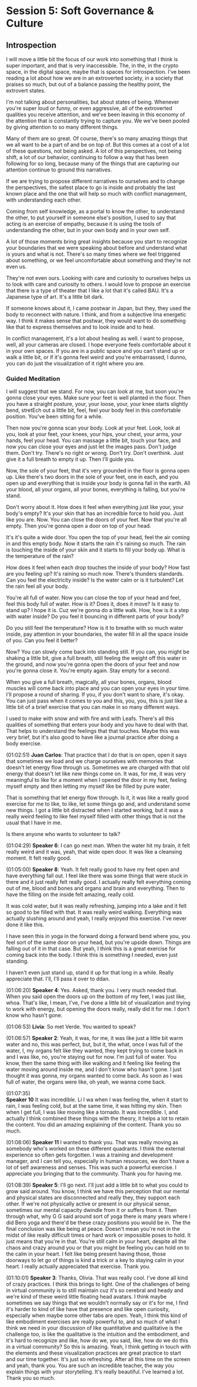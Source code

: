 # Session 5: Soft Governance & Culture

## Introspection

I will move a little bit the focus of our work into something that I think is super important, and that is very inaccessible. The, in the, in the crypto space, in the digital space, maybe that is spaces for introspection. I've been reading a lot about how we are in an extroverted society, in a society that praises so much, but out of a balance passing the healthy point, the extrovert states. 

I'm not talking about personalities, but about states of being. Whenever you're super loud or funny, or even aggressive, all of the extroverted qualities you receive attention, and we've been leaving in this economy of the attention that is constantly trying to capture you. We we've been pooled by giving attention to so many different things.  

Many of them are so great. Of course, there's so many amazing things that we all want to be a part of and be on top of. But this comes at a cost of a lot of these questions, not being asked. A lot of this perspectives, not being shift, a lot of our behavior, continuing to follow a way that has been following for so long, because many of the things that are capturing our attention continue to ground this narratives. 

If we are trying to propose different narratives to ourselves and to change the perspectives, the safest place to go is inside and probably the last known place and the one that will help so much with conflict management, with understanding each other. 

Coming from self knowledge, as a portal to know the other, to understand the other, to put yourself in someone else's position, I used to say that acting is an exercise of empathy, because it is using the tools of understanding the other, but in your own body and in your own self.  

A lot of those moments bring great insights because you start to recognize your boundaries that we were speaking about before and understand what is yours and what is not. There's so many times where we feel triggered about something, or we feel uncomfortable about something and they're not even us. 

They're not even ours. Looking with care and curiosity to ourselves helps us to look with care and curiosity to others. I would love to propose an exercise that there is a type of theater that I like a lot that it's called BAU. It's a Japanese type of art. It's a little bit dark. 

If someone knows about it, I came postwar in Japan, but they, they used the body to reconnect with nature. I think, and from a subjective Ima energetic way. I think it makes sense that postwar, they would want to do something like that to express themselves and to look inside and to heal. 

In conflict management, it's a lot about healing as well. I want to propose, well, all your cameras are closed. I hope everyone feels comfortable about it in your own spaces. If you are in a public space and you can't stand up or walk a little bit, or if it's gonna feel weird and you're embarrassed, I dunno, you can do just the visualization of it right where you are.  

### Guided Meditation

I will suggest that we stand. For now, you can look at me, but soon you're gonna close your eyes. Make sure your feet is well planted in the floor. Then you have a straight posture, your, your loose, your, your knee starts slightly bend, stretEch out a little bit, feel, feel your body feel in this comfortable position. You've been sitting for a while. 

Then now you're gonna scan your body. Look at your feet. Look, look at you, look at your feet, your knees, your hips, your chest, your arms, your hands, feel your head. You can massage a little bit, touch your face, and now you can close your eyes and just let the images pass. Don't judge them. Don't try. There's no right or wrong. Don't try. Don't overthink. Just give it a full breath to empty it up. Then I'll guide you.  

Now, the sole of your feet, that it's very grounded in the floor is gonna open up. Like there's two doors in the sole of your feet, one in each, and you open up and everything that is inside your body is gonna fall in the earth. All your blood, all your organs, all your bones, everything is falling, but you're stand. 

Don't worry about it. How does it feel when everything just like your, your body's empty? It's your skin that has an incredible force to hold you. Just like you are. Now. You can close the doors of your feet. Now that you're all empty. Then you're gonna open a door on top of your head.  

It's it's quite a wide door. You open the top of your head, feel the air coming in and this empty body. Now it starts the rain it's raining so much. The rain is touching the inside of your skin and it starts to fill your body up. What is the temperature of the rain? 

How does it feel when each drop touches the inside of your body? How fast are you feeling up? It's raining so much now. There's thunders standards. Can you feel the electricity inside? Is the water calm or is it turbulent? Let the rain feel all your body.  

You're all full of water. Now you can close the top of your head and feel, feel this body full of water. How is it? Does it, does it move? Is it easy to stand up? I hope it is. Cuz we're gonna do a little walk. How, how is it a step with water inside? Do you feel it bouncing in different parts of your body? 

Do you still feel the temperature? How is it to breathe with so much water inside, pay attention in your boundaries, the water fill in all the space inside of you. Can you feel it better?  

Now? You can slowly come back into standing still. If you can, you might be shaking a little bit, give a full breath, still feeling the weight off this water in the ground, and now you're gonna open the doors of your feet and now you're gonna close it. You're empty again. Stay empty for a second. 

When you give a full breath, magically, all your bones, organs, blood muscles will come back into place and you can open your eyes in your time. I'll propose a round of sharing. If you, if you don't want to share, it's okay. You can just pass when it comes to you and this, you, you, this is just like a little bit of a brief exercise that you can make in so many different ways. 

I used to make with snow and with fire and with Leafs. There's all this qualities of something that enters your body and you have to deal with that. That helps to understand the feelings that that touches. Maybe this was very brief, but it's also good to have like a journal practice after doing a body exercise.

(01:02:51)
**Juan Carlos**:    That practice that I do that is on open, open it says that sometimes we load and we charge ourselves with memories that doesn't let energy flow through us. Sometimes we are charged with that old energy that doesn't let like new things come on. It was, for me, it was very meaningful to like for a moment when I opened the door in my feet, feeling myself empty and then letting my myself like be filled by pure water. 

That is something that let energy flow through. Is it, it was like a really good exercise for me to like, to like, let some things go and, and understand some new things. I got a little bit distracted when I started working, but it was a really weird feeling to like feel myself filled with other things that is not the usual that I have in me. 

Is there anyone who wants to volunteer to talk?  

(01:04:29)
**Speaker 6**:    I can go next man. When the water hit my brain, it felt really weird and it was, yeah, that wide open door. It was like a cleansing moment. It felt really good. 

(01:05:00)
**Speaker 8**:    Yeah. It felt really good to have my feet open and have everything fall out. I feel like there was some things that were stuck in there and it just really felt really good. I actually really felt everything coming out of me, blood and bones and organs and brain and everything. Then to have the filling on the inside felt amazing, really cold. 

It was cold water, but it was really refreshing, jumping into a lake and it felt so good to be filled with that. It was really weird walking. Everything was actually slushing around and yeah, I really enjoyed this exercise. I've never done it like this. 

I have seen this in yoga in the forward doing a forward bend where you, you feel sort of the same door on your head, but you're upside down. Things are falling out of it in that case. But yeah, I think this is a great exercise for coming back into the body. I think this is something I needed, even just standing. 

I haven't even just stand up, stand it up for that long in a while. Really appreciate that. I'll, I'll pass it over to ddan.  

(01:06:20)
**Speaker 4**:    Yes. Asked, thank you. I very much needed that. When you said open the doors up on the bottom of my feet, I was just like, whoa. That's like, I mean, I've, I've done a little bit of visualization and trying to work with energy, but opening the doors really, really did it for me. I don't know who hasn't gone.  

(01:06:53)
**Livia**:    So met Verde. You wanted to speak?  

(01:06:57)
**Speaker 2**:    Yeah, it was, for me, it was like just a little bit warm water and no, this was perfect, but, but it, the what, once I was full of the water, I, my organs felt like they wanted, they kept trying to come back in and I was like, no, you're staying out for now. I'm just full of water. You know, then the same thing with like walking and it feeling like feeling the water moving around inside me, and I don't know who hasn't gone. I just thought it was gonna, my organs wanted to come back. As soon as I was full of water, the organs were like, oh yeah, we wanna come back.  

(01:07:35)    
**Speaker 10**    It was incredible. Li I wa when I was feeling the, when it start to rain, I was feeling cold, but at the same time, it was hitting my skin. Then when I get full, I was like moving like a tornado. It was incredible. I, and actually I think combined these things with the theory, it helps a lot to retain the content. You did an amazing explaining of the content. Thank you so much.  

(01:08:06)
**Speaker 11**    I wanted to thank you. That was really moving as somebody who's worked on these different quadrants. I think the external experience so often gets forgotten. I was a training and development manager, and I can tell you, especially in human resources, we don't have a lot of self awareness and senses. This was such a powerful exercise. I appreciate you bringing that to the community. Thank you for having me.  

(01:08:39)
**Speaker 5**:    I'll go next. I'll just add a little bit to what you could to grow said around. You know, I think we have this perception that our mental and physical states are disconnected and really they, they support each other. If we're not physically active or present in our physical sense, sometimes our mental capacity dwindle from it or suffers from it. Then through what, why G G said around sort of yoga there is many years where I did Bero yoga and there'd be these crazy positions you would be in. The the final conclusion was like being at peace. Doesn't mean you're not in the midst of like really difficult times or hard work or impossible poses to hold. It just means that you're in that. You're still calm in your heart, despite all the chaos and crazy around you or that you might be feeling you can hold on to the calm in your heart. I felt like being present having those, those doorways to let go of things is kind a trick or a key to staying calm in your heart. I really actually appreciated that exercise. Thank you.  

(01:10:01)
**Speaker 3**:    Thanks, Olivia. That was really cool. I've done all kind of crazy practices. I think this brings to light. One of the challenges of being in virtual community is to still maintain cuz it's so cerebral and heady and we're kind of these weird little floating head avatars. I think maybe sometimes we say things that we wouldn't normally say or it's for me, I find it's harder to kind of like have that presence and like open curiosity, especially when maybe some other tabs are open. Yeah, I think this kind of like embodiment exercises are really powerful to, and so much of what I think we need in your discussion of like quantitative and qualitative is the challenge too, is like the qualitative is the intuition and the embodiment, and it's hard to recognize and like, how do we, you said, like, how do we do this in a virtual community? So this is amazing. Yeah, I think getting in touch with the elements and these visualization practices are great practice to start and our time together. It's just so refreshing. After all this time on the screen and yeah, thank you. You are such an incredible teacher, the way you explain things with your storytelling. It's really beautiful. I've learned a lot. Thank you so much.  

